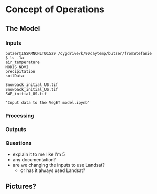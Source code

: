 # Concept of Operations


## The Model

### Inputs

```
butzer@IGSKMNCNLT01529 /cygdrive/k/90daytemp/butzer/fromStefanie
$ ls -1a
air_temperature
MODIS_NDVI
precipitation
soilData

Snowpack_initial_US.tif
Snowpack_initial_US.tif
SWE_initial_US.tif

'Input data to the VegET model.ipynb'
```

### Processing


### Outputs


### Questions

- explain it to me like I'm 5
- any documentation?
- are we changing the inputs to use Landsat? 
	- or has it always used Landsat?

## Pictures?
